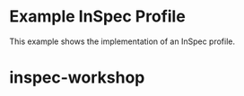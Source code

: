 # Example InSpec Profile

This example shows the implementation of an InSpec profile.
# inspec-workshop

